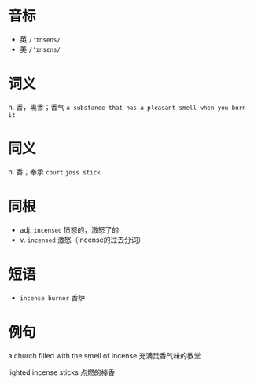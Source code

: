 # 音标

- 英 `/'ɪnsens/`
- 美 `/'ɪnsɛns/`

# 词义

n. 香，熏香；香气
`a substance that has a pleasant smell when you burn it`

# 同义

n. 香；奉承
`court` `joss stick`

# 同根

- adj. `incensed` 愤怒的，激怒了的
- v. `incensed` 激怒（incense的过去分词）

# 短语

- `incense burner` 香炉

# 例句

a church filled with the smell of incense
充满焚香气味的教堂

lighted incense sticks
点燃的棒香


